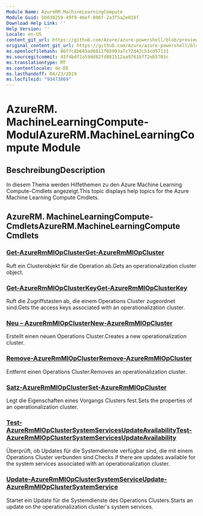 ```yaml
---
Module Name: AzureRM.MachineLearningCompute
Module Guid: bb030259-49f9-46ef-806f-2a3f5a2e018f
Download Help Link: ''
Help Version: ''
Locale: en-US
content_git_url: https://github.com/Azure/azure-powershell/blob/preview/src/ResourceManager/MachineLearningCompute/Commands.MachineLearningCompute/help/AzureRM.MachineLearningCompute.md
original_content_git_url: https://github.com/Azure/azure-powershell/blob/preview/src/ResourceManager/MachineLearningCompute/Commands.MachineLearningCompute/help/AzureRM.MachineLearningCompute.md
ms.openlocfilehash: 86f7c8b685ad6811f65993a7c72d42c53cd57131
ms.sourcegitcommit: 43f4bdf2a59dd82fd881512aa9761bf72eb5703c
ms.translationtype: MT
ms.contentlocale: de-DE
ms.lasthandoff: 04/23/2019
ms.locfileid: "93473869"
---
```

# <span data-ttu-id="d1716-101">AzureRM. MachineLearningCompute-Modul</span><span class="sxs-lookup"><span data-stu-id="d1716-101">AzureRM.MachineLearningCompute Module</span></span>
## <span data-ttu-id="d1716-102">Beschreibung</span><span class="sxs-lookup"><span data-stu-id="d1716-102">Description</span></span>
<span data-ttu-id="d1716-103">In diesem Thema werden Hilfethemen zu den Azure Machine Learning Compute-Cmdlets angezeigt.</span><span class="sxs-lookup"><span data-stu-id="d1716-103">This topic displays help topics for the Azure Machine Learning Compute Cmdlets.</span></span>

## <span data-ttu-id="d1716-104">AzureRM. MachineLearningCompute-Cmdlets</span><span class="sxs-lookup"><span data-stu-id="d1716-104">AzureRM.MachineLearningCompute Cmdlets</span></span>
### [<span data-ttu-id="d1716-105">Get-AzureRmMlOpCluster</span><span class="sxs-lookup"><span data-stu-id="d1716-105">Get-AzureRmMlOpCluster</span></span>](Get-AzureRmMlOpCluster.md)
<span data-ttu-id="d1716-106">Ruft ein Clusterobjekt für die Operation ab.</span><span class="sxs-lookup"><span data-stu-id="d1716-106">Gets an operationalization cluster object.</span></span>

### [<span data-ttu-id="d1716-107">Get-AzureRmMlOpClusterKey</span><span class="sxs-lookup"><span data-stu-id="d1716-107">Get-AzureRmMlOpClusterKey</span></span>](Get-AzureRmMlOpClusterKey.md)
<span data-ttu-id="d1716-108">Ruft die Zugriffstasten ab, die einem Operations Cluster zugeordnet sind.</span><span class="sxs-lookup"><span data-stu-id="d1716-108">Gets the access keys associated with an operationalization cluster.</span></span>

### [<span data-ttu-id="d1716-109">Neu – AzureRmMlOpCluster</span><span class="sxs-lookup"><span data-stu-id="d1716-109">New-AzureRmMlOpCluster</span></span>](New-AzureRmMlOpCluster.md)
<span data-ttu-id="d1716-110">Erstellt einen neuen Operations Cluster.</span><span class="sxs-lookup"><span data-stu-id="d1716-110">Creates a new operationalization cluster.</span></span>

### [<span data-ttu-id="d1716-111">Remove-AzureRmMlOpCluster</span><span class="sxs-lookup"><span data-stu-id="d1716-111">Remove-AzureRmMlOpCluster</span></span>](Remove-AzureRmMlOpCluster.md)
<span data-ttu-id="d1716-112">Entfernt einen Operations Cluster.</span><span class="sxs-lookup"><span data-stu-id="d1716-112">Removes an operationalization cluster.</span></span>

### [<span data-ttu-id="d1716-113">Satz-AzureRmMlOpCluster</span><span class="sxs-lookup"><span data-stu-id="d1716-113">Set-AzureRmMlOpCluster</span></span>](Set-AzureRmMlOpCluster.md)
<span data-ttu-id="d1716-114">Legt die Eigenschaften eines Vorgangs Clusters fest.</span><span class="sxs-lookup"><span data-stu-id="d1716-114">Sets the properties of an operationalization cluster.</span></span>

### [<span data-ttu-id="d1716-115">Test-AzureRmMlOpClusterSystemServicesUpdateAvailability</span><span class="sxs-lookup"><span data-stu-id="d1716-115">Test-AzureRmMlOpClusterSystemServicesUpdateAvailability</span></span>](Test-AzureRmMlOpClusterSystemServicesUpdateAvailability.md)
<span data-ttu-id="d1716-116">Überprüft, ob Updates für die Systemdienste verfügbar sind, die mit einem Operations Cluster verbunden sind.</span><span class="sxs-lookup"><span data-stu-id="d1716-116">Checks if there are updates available for the system services associated with an operationalization cluster.</span></span>

### [<span data-ttu-id="d1716-117">Update-AzureRmMlOpClusterSystemService</span><span class="sxs-lookup"><span data-stu-id="d1716-117">Update-AzureRmMlOpClusterSystemService</span></span>](Update-AzureRmMlOpClusterSystemService.md)
<span data-ttu-id="d1716-118">Startet ein Update für die Systemdienste des Operations Clusters.</span><span class="sxs-lookup"><span data-stu-id="d1716-118">Starts an update on the operationalization cluster's system services.</span></span>

